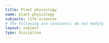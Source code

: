 ```yaml
---
title: Plant physiology
name: plant-physiology
subjects: life-sciences
# The following are constants: do not modify
layout: subject
type: discipline
---
```


